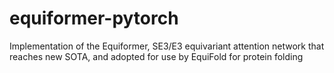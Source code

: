 # equiformer-pytorch
Implementation of the Equiformer, SE3/E3 equivariant attention network that reaches new SOTA, and adopted for use by EquiFold for protein folding

